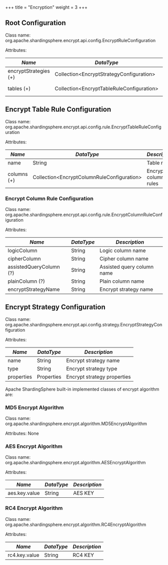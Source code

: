 +++
title = "Encryption"
weight = 3
+++

## Root Configuration

Class name: org.apache.shardingsphere.encrypt.api.config.EncryptRuleConfiguration

Attributes:

| *Name*                | *DataType*                                  | *Description*       |
| --------------------- | ------------------------------------------- | ------------------- |
| encryptStrategies (+) | Collection\<EncryptStrategyConfiguration\>  | Encrypt strategies  |
| tables (+)            | Collection\<EncryptTableRuleConfiguration\> | Encrypt table rules |

## Encrypt Table Rule Configuration

Class name: org.apache.shardingsphere.encrypt.api.config.rule.EncryptTableRuleConfiguration

Attributes:

| *Name*      | *DataType*                                   | *Description*        |
| ----------- | -------------------------------------------- | -------------------- |
| name        | String                                       | Table name           |
| columns (+) | Collection\<EncryptColumnRuleConfiguration\> | Encrypt column rules |

### Encrypt Column Rule Configuration

Class name: org.apache.shardingsphere.encrypt.api.config.rule.EncryptColumnRuleConfiguration

Attributes:

| *Name*                  | *DataType* | *Description*              |
| ----------------------- | ---------- | -------------------------- |
| logicColumn             | String     | Logic column name          |
| cipherColumn            | String     | Cipher column name         |
| assistedQueryColumn (?) | String     | Assisted query column name |
| plainColumn (?)         | String     | Plain column name          |
| encryptStrategyName     | String     | Encrypt strategy name      |

## Encrypt Strategy Configuration

Class name: org.apache.shardingsphere.encrypt.api.config.strategy.EncryptStrategyConfiguration

Attributes:

| *Name*     | *DataType* | *Description*               |
| ---------- | ---------- | --------------------------- |
| name       | String     | Encrypt strategy name       |
| type       | String     | Encrypt strategy type       |
| properties | Properties | Encrypt strategy properties |

Apache ShardingSphere built-in implemented classes of encrypt algorithm are:

### MD5 Encrypt Algorithm

Class name: org.apache.shardingsphere.encrypt.algorithm.MD5EncryptAlgorithm

Attributes: None

### AES Encrypt Algorithm

Class name: org.apache.shardingsphere.encrypt.algorithm.AESEncryptAlgorithm

Attributes:

| *Name*        | *DataType* | *Description* |
| ------------- | ---------- | ------------- |
| aes.key.value | String     | AES KEY       |

### RC4 Encrypt Algorithm

Class name: org.apache.shardingsphere.encrypt.algorithm.RC4EncryptAlgorithm

Attributes:

| *Name*        | *DataType* | *Description* |
| ------------- | ---------- | ------------- |
| rc4.key.value | String     | RC4 KEY       |